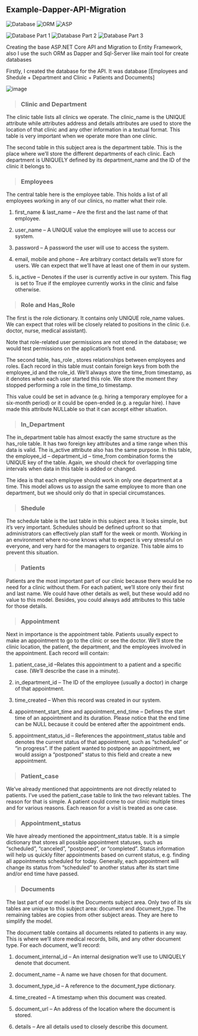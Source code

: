 ## Example-Dapper-API-Migration
![Database](https://img.shields.io/badge/Database--Server-<COLOR>)
![ORM](https://img.shields.io/badge/ORM--Dapper-FAD02C)
![ASP](https://img.shields.io/badge/ASP--NET--CORE-738FA7)

![Database Part 1](https://img.shields.io/badge/Employees--Depatments-D01110)
![Database Part 2](https://img.shields.io/badge/Patients--Appointment-D01110)
![Database Part 3](https://img.shields.io/badge/Documents-D01110)

Creating the base ASP.NET Core API and Migration to Entity Framework, also I use the such ORM as Dapper and Sql-Server like main tool for create databases

Firstly, I created the database for the API. It was database [Employees and Shedule + Department and Clinic + Patients and Documents]


![image](https://www.linkpicture.com/q/Hospital-Dapper-Database.png)


>### Clinic and Department

The clinic table lists all clinics we operate. The clinic_name is the UNIQUE attribute while attributes address and details attributes are used to store the location of that clinic and any other information in a textual format. This table is very important when we operate more than one clinic.

The second table in this subject area is the department table. This is the place where we’ll store the different departments of each clinic. Each department is UNIQUELY defined by its department_name and the ID of the clinic it belongs to.

>### Employees 
The central table here is the employee table. This holds a list of all employees working in any of our clinics, no matter what their role.

1. first_name & last_name – Are the first and the last name of that employee.

2. user_name – A UNIQUE value the employee will use to access our system.

3. password – A password the user will use to access the system.

4. email, mobile and phone – Are arbitrary contact details we’ll store for users. We can expect that we’ll have at least one of them in our system.

5. is_active – Denotes if the user is currently active in our system. This flag is set to True if the employee currently works in the clinic and false otherwise.

>### Role and Has_Role 

The first is the role dictionary. It contains only UNIQUE role_name values. We can expect that roles will be closely related to positions in the clinic (i.e. doctor, nurse, medical assistant). 

Note that role-related user permissions are not stored in the database; we would test permissions on the application’s front end.

The second table, has_role , stores relationships between employees and roles. Each record in this table must contain foreign keys from both the employee_id and the role_id. We’ll always store the time_from timestamp, as it denotes when each user started this role. We store the moment they stopped performing a role in the time_to timestamp. 

This value could be set in advance (e.g. hiring a temporary employee for a six-month period) or it could be open-ended (e.g. a regular hire). I have made this attribute NULLable so that it can accept either situation. 

>### In_Department

The in_department table has almost exactly the same structure as the has_role table. It has two foreign key attributes and a time range when this data is valid. The is_active attribute also has the same purpose. In this table, the employee_id – department_id – time_from combination forms the UNIQUE key of the table. Again, we should check for overlapping time intervals when data in this table is added or changed. 

The idea is that each employee should work in only one department at a time. This model allows us to assign the same employee to more than one department, but we should only do that in special circumstances.

>### Shedule 

The schedule table is the last table in this subject area. It looks simple, but it’s very important. Schedules should be defined upfront so that administrators can effectively plan staff for the week or month. Working in an environment where no-one knows what to expect is very stressful on everyone, and very hard for the managers to organize. This table aims to prevent this situation. 

>### Patients 

Patients are the most important part of our clinic because there would be no need for a clinic without them. For each patient, we’ll store only their first and last name. We could have other details as well, but these would add no value to this model. Besides, you could always add attributes to this table for those details.

>### Appointment 

Next in importance is the appointment table. Patients usually expect to make an appointment to go to the clinic or see the doctor. We’ll store the clinic location, the patient, the department, and the employees involved in the appointment. Each record will contain:

1. patient_case_id –Relates this appointment to a patient and a specific case. (We’ll describe the case in a minute).

2. in_department_id – The ID of the employee (usually a doctor) in charge of that appointment.

3. time_created – When this record was created in our system.

4. appointment_start_time and appointment_end_time – Defines the start time of an appointment and its duration. Please notice that the end time can be NULL because it could be entered after the appointment ends.

5. appointment_status_id – References the appointment_status table and denotes the current status of that appointment, such as “scheduled” or “in progress”. If the patient wanted to postpone an appointment, we would assign a “postponed” status to this field and create a new appointment.

>### Patient_case 

We’ve already mentioned that appointments are not directly related to patients. I’ve used the patient_case table to link the two relevant tables. The reason for that is simple. A patient could come to our clinic multiple times and for various reasons. Each reason for a visit is treated as one case.

>### Appointment_status 

We have already mentioned the appointment_status table. It is a simple dictionary that stores all possible appointment statuses, such as “scheduled”, “canceled”, “postponed”, or “completed”. Status information will help us quickly filter appointments based on current status, e.g. finding all appointments scheduled for today. Generally, each appointment will change its status from “scheduled” to another status after its start time and/or end time have passed.

>### Documents 

The last part of our model is the Documents subject area. Only two of its six tables are unique to this subject area: document and document_type. The remaining tables are copies from other subject areas. They are here to simplify the model.

The document table contains all documents related to patients in any way. This is where we’ll store medical records, bills, and any other document type. For each document, we’ll record:

1. document_internal_id – An internal designation we’ll use to UNIQUELY denote that document.

2. document_name – A name we have chosen for that document.

3. document_type_id – A reference to the document_type dictionary.

4. time_created – A timestamp when this document was created.

5. document_url – An address of the location where the document is stored.

6. details – Are all details used to closely describe this document.











